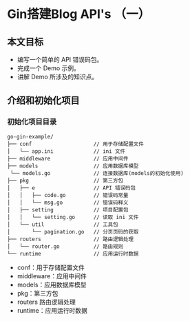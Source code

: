 # Gin搭建Blog API's （一）

## 本文目标
* 编写一个简单的 API 错误码包。
* 完成一个 Demo 示例。
* 讲解 Demo 所涉及的知识点。

## 介绍和初始化项目

### 初始化项目目录
```
go-gin-example/
├── conf                    // 用于存储配置文件
│   └── app.ini             // ini 文件
├── middleware              // 应用中间件
├── models                  // 应用数据库模型
 └── models.go              // 连接数据库(models的初始化使用)
├── pkg                     // 第三方包
│   ├── e                   // API 错误码包
│   │   ├── code.go         // 错误码常量
│   │   └── msg.go          // 错误码释义
│   ├── setting             // 项目配置包
│   │   └── setting.go      // 读取 ini 文件
│   └── util                // 工具包
│       └── pagination.go   // 分页页码的获取
├── routers                 // 路由逻辑处理
│   └── router.go           // 路由规则
└── runtime                 // 应用运行时数据
```
* conf：用于存储配置文件
* middleware：应用中间件
* models：应用数据库模型
* pkg：第三方包
* routers 路由逻辑处理
* runtime：应用运行时数据